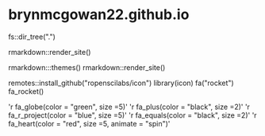 # brynmcgowan22.github.io
fs::dir_tree(".")

rmarkdown::render_site()

rmarkdown:::themes()
rmarkdown::render_site()

remotes::install_github("ropenscilabs/icon")
library(icon)
fa("rocket")
fa_rocket()

'r fa_globe(color = "green", size =5)' 'r fa_plus(color = "black", size =2)' 'r fa_r_project(color = "blue", size =5)'  'r fa_equals(color = "black", size =2)' 'r fa_heart(color = "red", size =5, animate = "spin")'
